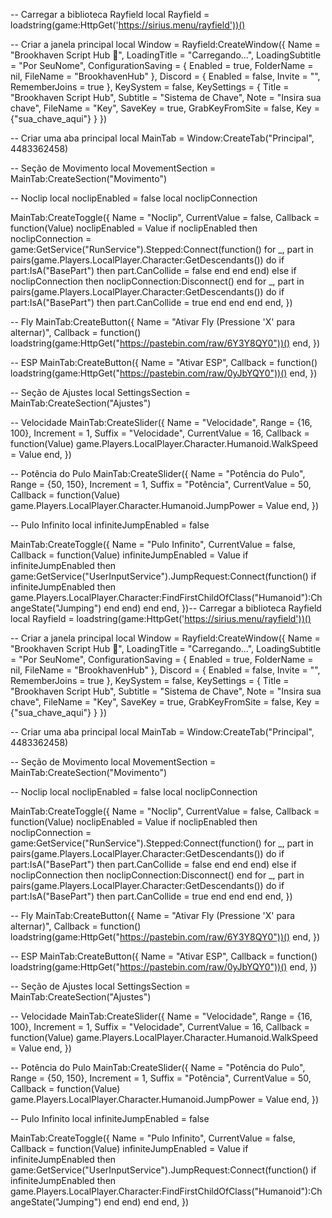 -- Carregar a biblioteca Rayfield
local Rayfield = loadstring(game:HttpGet('https://sirius.menu/rayfield'))()

-- Criar a janela principal
local Window = Rayfield:CreateWindow({
    Name = "Brookhaven Script Hub 🏡",
    LoadingTitle = "Carregando...",
    LoadingSubtitle = "Por SeuNome",
    ConfigurationSaving = {
        Enabled = true,
        FolderName = nil,
        FileName = "BrookhavenHub"
    },
    Discord = {
        Enabled = false,
        Invite = "",
        RememberJoins = true
    },
    KeySystem = false,
    KeySettings = {
        Title = "Brookhaven Script Hub",
        Subtitle = "Sistema de Chave",
        Note = "Insira sua chave",
        FileName = "Key",
        SaveKey = true,
        GrabKeyFromSite = false,
        Key = {"sua_chave_aqui"}
    }
})

-- Criar uma aba principal
local MainTab = Window:CreateTab("Principal", 4483362458)

-- Seção de Movimento
local MovementSection = MainTab:CreateSection("Movimento")

-- Noclip
local noclipEnabled = false
local noclipConnection

MainTab:CreateToggle({
    Name = "Noclip",
    CurrentValue = false,
    Callback = function(Value)
        noclipEnabled = Value
        if noclipEnabled then
            noclipConnection = game:GetService("RunService").Stepped:Connect(function()
                for _, part in pairs(game.Players.LocalPlayer.Character:GetDescendants()) do
                    if part:IsA("BasePart") then
                        part.CanCollide = false
                    end
                end
            end)
        else
            if noclipConnection then
                noclipConnection:Disconnect()
            end
            for _, part in pairs(game.Players.LocalPlayer.Character:GetDescendants()) do
                if part:IsA("BasePart") then
                    part.CanCollide = true
                end
            end
        end
    end,
})

-- Fly
MainTab:CreateButton({
    Name = "Ativar Fly (Pressione 'X' para alternar)",
    Callback = function()
        loadstring(game:HttpGet("https://pastebin.com/raw/6Y3Y8QY0"))()
    end,
})

-- ESP
MainTab:CreateButton({
    Name = "Ativar ESP",
    Callback = function()
        loadstring(game:HttpGet("https://pastebin.com/raw/0yJbYQY0"))()
    end,
})

-- Seção de Ajustes
local SettingsSection = MainTab:CreateSection("Ajustes")

-- Velocidade
MainTab:CreateSlider({
    Name = "Velocidade",
    Range = {16, 100},
    Increment = 1,
    Suffix = "Velocidade",
    CurrentValue = 16,
    Callback = function(Value)
        game.Players.LocalPlayer.Character.Humanoid.WalkSpeed = Value
    end,
})

-- Potência do Pulo
MainTab:CreateSlider({
    Name = "Potência do Pulo",
    Range = {50, 150},
    Increment = 1,
    Suffix = "Potência",
    CurrentValue = 50,
    Callback = function(Value)
        game.Players.LocalPlayer.Character.Humanoid.JumpPower = Value
    end,
})

-- Pulo Infinito
local infiniteJumpEnabled = false

MainTab:CreateToggle({
    Name = "Pulo Infinito",
    CurrentValue = false,
    Callback = function(Value)
        infiniteJumpEnabled = Value
        if infiniteJumpEnabled then
            game:GetService("UserInputService").JumpRequest:Connect(function()
                if infiniteJumpEnabled then
                    game.Players.LocalPlayer.Character:FindFirstChildOfClass("Humanoid"):ChangeState("Jumping")
                end
            end)
        end
    end,
})-- Carregar a biblioteca Rayfield
local Rayfield = loadstring(game:HttpGet('https://sirius.menu/rayfield'))()

-- Criar a janela principal
local Window = Rayfield:CreateWindow({
    Name = "Brookhaven Script Hub 🏡",
    LoadingTitle = "Carregando...",
    LoadingSubtitle = "Por SeuNome",
    ConfigurationSaving = {
        Enabled = true,
        FolderName = nil,
        FileName = "BrookhavenHub"
    },
    Discord = {
        Enabled = false,
        Invite = "",
        RememberJoins = true
    },
    KeySystem = false,
    KeySettings = {
        Title = "Brookhaven Script Hub",
        Subtitle = "Sistema de Chave",
        Note = "Insira sua chave",
        FileName = "Key",
        SaveKey = true,
        GrabKeyFromSite = false,
        Key = {"sua_chave_aqui"}
    }
})

-- Criar uma aba principal
local MainTab = Window:CreateTab("Principal", 4483362458)

-- Seção de Movimento
local MovementSection = MainTab:CreateSection("Movimento")

-- Noclip
local noclipEnabled = false
local noclipConnection

MainTab:CreateToggle({
    Name = "Noclip",
    CurrentValue = false,
    Callback = function(Value)
        noclipEnabled = Value
        if noclipEnabled then
            noclipConnection = game:GetService("RunService").Stepped:Connect(function()
                for _, part in pairs(game.Players.LocalPlayer.Character:GetDescendants()) do
                    if part:IsA("BasePart") then
                        part.CanCollide = false
                    end
                end
            end)
        else
            if noclipConnection then
                noclipConnection:Disconnect()
            end
            for _, part in pairs(game.Players.LocalPlayer.Character:GetDescendants()) do
                if part:IsA("BasePart") then
                    part.CanCollide = true
                end
            end
        end
    end,
})

-- Fly
MainTab:CreateButton({
    Name = "Ativar Fly (Pressione 'X' para alternar)",
    Callback = function()
        loadstring(game:HttpGet("https://pastebin.com/raw/6Y3Y8QY0"))()
    end,
})

-- ESP
MainTab:CreateButton({
    Name = "Ativar ESP",
    Callback = function()
        loadstring(game:HttpGet("https://pastebin.com/raw/0yJbYQY0"))()
    end,
})

-- Seção de Ajustes
local SettingsSection = MainTab:CreateSection("Ajustes")

-- Velocidade
MainTab:CreateSlider({
    Name = "Velocidade",
    Range = {16, 100},
    Increment = 1,
    Suffix = "Velocidade",
    CurrentValue = 16,
    Callback = function(Value)
        game.Players.LocalPlayer.Character.Humanoid.WalkSpeed = Value
    end,
})

-- Potência do Pulo
MainTab:CreateSlider({
    Name = "Potência do Pulo",
    Range = {50, 150},
    Increment = 1,
    Suffix = "Potência",
    CurrentValue = 50,
    Callback = function(Value)
        game.Players.LocalPlayer.Character.Humanoid.JumpPower = Value
    end,
})

-- Pulo Infinito
local infiniteJumpEnabled = false

MainTab:CreateToggle({
    Name = "Pulo Infinito",
    CurrentValue = false,
    Callback = function(Value)
        infiniteJumpEnabled = Value
        if infiniteJumpEnabled then
            game:GetService("UserInputService").JumpRequest:Connect(function()
                if infiniteJumpEnabled then
                    game.Players.LocalPlayer.Character:FindFirstChildOfClass("Humanoid"):ChangeState("Jumping")
                end
            end)
        end
    end,
})
